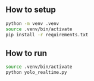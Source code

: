 ## How to setup

```bash
python -m venv .venv
source .venv/bin/activate
pip install -r requirements.txt
```

## How to run

```bash
source .venv/bin/activate
python yolo_realtime.py
```
